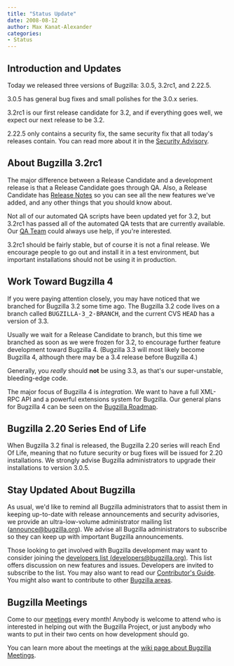 ```yaml
---
title: "Status Update"
date: 2008-08-12
author: Max Kanat-Alexander
categories:
- Status
---
```


## Introduction and Updates

Today we released three versions of Bugzilla: 3.0.5, 3.2rc1, and 2.22.5.

3.0.5 has general bug fixes and small polishes for the 3.0.x series.

3.2rc1 is our first release candidate for 3.2, and if everything goes well, we expect our next release to be 3.2.

2.22.5 only contains a security fix, the same security fix that all today's releases contain. You can read more about it in the [Security Advisory](/security/2.22.4/).

## About Bugzilla 3.2rc1

The major difference between a Release Candidate and a development release is that a Release Candidate goes through QA. Also, a Release Candidate has [Release Notes](/releases/3.2/) so you can see all the new features we've added, and any other things that you should know about.

Not all of our automated QA scripts have been updated yet for 3.2, but 3.2rc1 has passed all of the automated QA tests that are currently available. Our [QA Team](https://wiki.mozilla.org/Bugzilla:QA) could always use help, if you're interested.

3.2rc1 should be fairly stable, but of course it is not a final release. We encourage people to go out and install it in a test environment, but important installations should not be using it in production.

## Work Toward Bugzilla 4

If you were paying attention closely, you may have noticed that we branched for Bugzilla 3.2 some time ago. The Bugzilla 3.2 code lives on a branch called <kbd>BUGZILLA-3_2-BRANCH</kbd>, and the current CVS <kbd>HEAD</kbd> has a version of 3.3.

Usually we wait for a Release Candidate to branch, but this time we branched as soon as we were frozen for 3.2, to encourage further feature development toward Bugzilla 4\. (Bugzilla 3.3 will most likely become Bugzilla 4, although there may be a 3.4 release before Bugzilla 4.)

Generally, you _really_ should **not** be using 3.3, as that's our super-unstable, bleeding-edge code.

The major focus of Bugzilla 4 is _integration_. We want to have a full XML-RPC API and a powerful extensions system for Bugzilla. Our general plans for Bugzilla 4 can be seen on the [Bugzilla Roadmap](https://wiki.mozilla.org/Bugzilla:Roadmap).

## Bugzilla 2.20 Series End of Life

When Bugzilla 3.2 final is released, the Bugzilla 2.20 series will reach End Of Life, meaning that no future security or bug fixes will be issued for 2.20 installations. We strongly advise Bugzilla administrators to upgrade their installations to version 3.0.5.

## Stay Updated About Bugzilla

As usual, we'd like to remind all Bugzilla administrators that to assist them in keeping up-to-date with release announcements and security advisories, we provide an ultra-low-volume administrator mailing list ([announce@bugzilla.org](https://lists.bugzilla.org/cgi-bin/mj_wwwusr?func=lists-full-long&extra=announce)). We advise all Bugzilla administrators to subscribe so they can keep up with important Bugzilla announcements.

Those looking to get involved with Bugzilla development may want to consider joining the [developers list (developers@bugzilla.org)](https://lists.bugzilla.org/cgi-bin/mj_wwwusr?func=lists-long-full&extra=developers). This list offers discussion on new features and issues. Developers are invited to subscribe to the list. You may also want to read our [Contributor's Guide](https://www.bugzilla.org/docs/contributor.html). You might also want to contribute to other [Bugzilla areas](https://wiki.mozilla.org/Bugzilla:Bugzilla:Teams).

## Bugzilla Meetings

Come to our [meetings](https://wiki.mozilla.org/Bugzilla:Meetings) every month! Anybody is welcome to attend who is interested in helping out with the Bugzilla Project, or just anybody who wants to put in their two cents on how development should go.

You can learn more about the meetings at the [wiki page about Bugzilla Meetings](https://wiki.mozilla.org/Bugzilla:Meetings).
